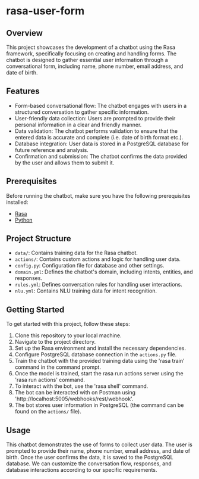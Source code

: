 # rasa-user-form

## Overview
This project showcases the development of a chatbot using the Rasa framework, specifically focusing on creating and handling forms. The chatbot is designed to gather essential user information through a conversational form, including name, phone number, email address, and date of birth.

## Features
- Form-based conversational flow: The chatbot engages with users in a structured conversation to gather specific information.
- User-friendly data collection: Users are prompted to provide their personal information in a clear and friendly manner.
- Data validation: The chatbot performs validation to ensure that the entered data is accurate and complete (i.e. date of birth format etc.).
- Database integration: User data is stored in a PostgreSQL database for future reference and analysis.
- Confirmation and submission: The chatbot confirms the data provided by the user and allows them to submit it.

## Prerequisites

Before running the chatbot, make sure you have the following prerequisites installed:

- [Rasa](https://rasa.com/docs/rasa/installation)
- [Python](https://www.python.org/downloads/)

## Project Structure

- `data/`: Contains training data for the Rasa chatbot.
- `actions/`: Contains custom actions and logic for handling user data.
- `config.py`: Configuration file for database and other settings.
- `domain.yml`: Defines the chatbot's domain, including intents, entities, and responses.
- `rules.yml`: Defines conversation rules for handling user interactions.
- `nlu.yml`: Contains NLU training data for intent recognition.

## Getting Started

To get started with this project, follow these steps:

1. Clone this repository to your local machine.
2. Navigate to the project directory.
3. Set up the Rasa environment and install the necessary dependencies.
4. Configure PostgreSQL database connection in the `actions.py` file.
5. Train the chatbot with the provided training data using the 'rasa train' command in the command prompt. 
6. Once the model is trained, start the rasa run actions server using the 'rasa run actions' command.
7. To interact with the bot, use the 'rasa shell' command.
8. The bot can be interacted with on Postman using 'http://localhost:5005/webhooks/rest/webhook'.
9. The bot stores user information in PostgreSQL (the command can be found on the `actions/` file). 

## Usage
This chatbot demonstrates the use of forms to collect user data. The user is prompted to provide their name, phone number, email address, and date of birth. Once the user confirms the data, it is saved to the PostgreSQL database. We can customize the conversation flow, responses, and database interactions according to our specific requirements.
